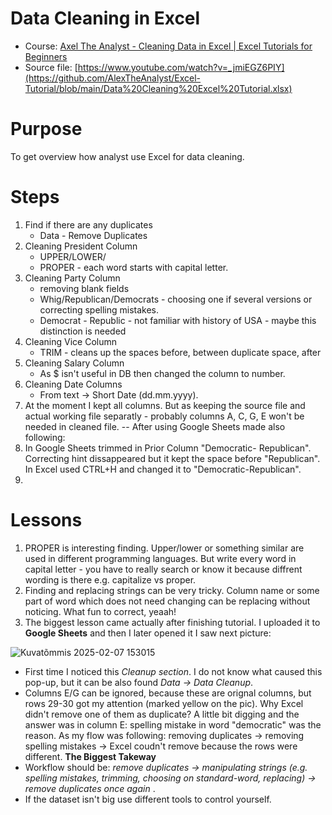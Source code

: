 # Data Cleaning in Excel

- Course: [Axel The Analyst - Cleaning Data in Excel | Excel Tutorials for Beginners](https://www.youtube.com/watch?v=_jmiEGZ6PIY)
- Source file: [https://www.youtube.com/watch?v=_jmiEGZ6PIY](https://github.com/AlexTheAnalyst/Excel-Tutorial/blob/main/Data%20Cleaning%20Excel%20Tutorial.xlsx)

# Purpose
To get overview how analyst use Excel for data cleaning.

# Steps
1. Find if there are any duplicates
    - Data - Remove Duplicates
2. Cleaning President Column
    - UPPER/LOWER/
    - PROPER - each word starts with capital letter.
4. Cleaning Party Column
    - removing blank fields
    - Whig/Republican/Democrats - choosing one if several versions or correcting spelling mistakes.
    * Democrat - Republic - not familiar with history of USA - maybe this distinction is needed
6. Cleaning Vice Column
   - TRIM - cleans up the spaces before, between duplicate space, after
7. Cleaning Salary Column
    - As $ isn't useful in DB then changed the column to number.
8. Cleaning Date Columns
    - From text -> Short Date (dd.mm.yyyy).
9. At the moment I kept all columns. But as keeping the source file and actual working file separatly - probably columns A, C, G, E won't be needed in cleaned file.
-- After using Google Sheets made also following:
10. In Google Sheets trimmed in Prior Column "Democratic- Republican". Correcting hint dissappeared but it kept the space before "Republican". In Excel used CTRL+H and changed it to "Democratic-Republican".
11.     


# Lessons
1. PROPER is interesting finding. Upper/lower or something similar are used in different programming languages. But write every word in capital letter - you have to really search or know it because diffrent wording is there e.g. capitalize vs proper.
2. Finding and replacing strings can be very tricky. Column name or some part of word which does not need changing can be replacing without noticing. What fun to correct, yeaah!
3. The biggest lesson came actually after finishing tutorial. I uploaded it to **Google Sheets** and then I later opened it I saw next picture:

![Kuvatõmmis 2025-02-07 153015](https://github.com/user-attachments/assets/e3c069ba-c0a0-4a27-b46a-f8275833eca0)

- First time I noticed this <em>Cleanup section</em>. I do not know what caused this pop-up, but it can be also found <em>Data -> Data Cleanup</em>.
- Columns E/G can be ignored, because these are orignal columns, but rows 29-30 got my attention (marked yellow on the pic). Why Excel didn't remove one of them as duplicate? A little bit digging and the answer was in column E: spelling mistake in word "democratic" was the reason. As my flow was following: removing duplicates -> removing spelling mistakes ->  Excel coudn't remove because the rows were different.
**The Biggest Takeway**
-  Workflow should be: <em> remove duplicates -> manipulating strings (e.g. spelling mistakes, trimming, choosing on standard-word, replacing) -> remove duplicates once again </em>. 
-  If the dataset isn't big use different tools to control yourself.
  
